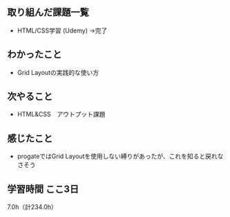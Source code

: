 ## 取り組んだ課題一覧
- HTML/CSS学習 (Udemy) →完了

## わかったこと
- Grid Layoutの実践的な使い方

## 次やること
- HTML&CSS　アウトプット課題

## 感じたこと
- progateではGrid Layoutを使用しない縛りがあったが、これを知ると戻れなさそう
  
## 学習時間 ここ3日
7.0h（計234.0h）
